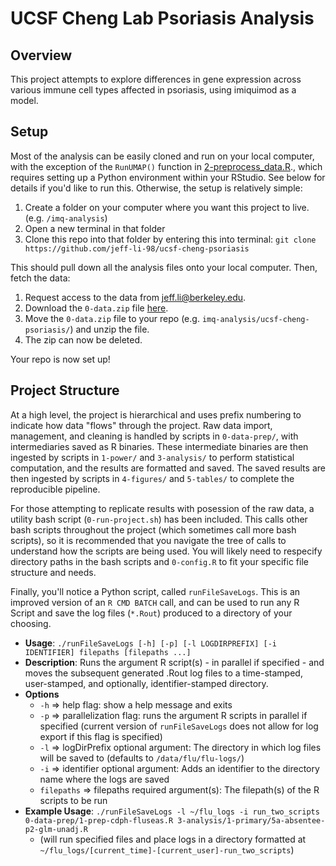 # UCSF Cheng Lab Psoriasis Analysis 

## Overview

This project attempts to explore differences in gene expression across various immune cell types affected in psoriasis, using imiquimod as a model.

## Setup

Most of the analysis can be easily cloned and run on your local computer, with the exception of the `RunUMAP()` function in [2-preprocess_data.R](https://github.com/jeff-li-98/ucsf-cheng-psoriasis/blob/master/2-preprocess_data.R)., which requires setting up a Python environment within your RStudio. See below for details if you'd like to run this. Otherwise, the setup is relatively simple:

1. Create a folder on your computer where you want this project to live. (e.g. `/imq-analysis`)
2. Open a new terminal in that folder
3. Clone this repo into that folder by entering this into terminal: `git clone https://github.com/jeff-li-98/ucsf-cheng-psoriasis`

This should pull down all the analysis files onto your local computer. Then, fetch the data:

1. Request access to the data from jeff.li@berkeley.edu.
2. Download the `0-data.zip` file  [here](https://berkeley.box.com/s/pvu598x3zkq40rwsn8pszg7bhcrduz2q).
3. Move the `0-data.zip` file to your repo (e.g. `imq-analysis/ucsf-cheng-psoriasis/`) and unzip the file.
4. The zip can now be deleted.

Your repo is now set up!

## Project Structure

At a high level, the project is hierarchical and uses prefix numbering to indicate how data "flows" through the project. Raw data import, management, and cleaning is handled by scripts in `0-data-prep/`, with intermediaries saved as R binaries. These intermediate binaries are then ingested by scripts in `1-power/` and `3-analysis/` to perform statistical computation, and the results are formatted and saved. The saved results are then ingested by scripts in `4-figures/` and `5-tables/` to complete the reproducible pipeline.

For those attempting to replicate results with posession of the raw data, a utility bash script (`0-run-project.sh`) has been included. This calls other bash scripts throughout the project (which sometimes call more bash scripts), so it is recommended that you navigate the tree of calls to understand how the scripts are being used. You will likely need to respecify directory paths in the bash scripts and `0-config.R` to fit your specific file structure and needs.

Finally, you'll notice a Python script, called `runFileSaveLogs`. This is an improved version of an `R CMD BATCH` call, and can be used to run any R Script and save the log files (`*.Rout`) produced to a directory of your choosing.
  - **Usage**: `./runFileSaveLogs [-h] [-p] [-l LOGDIRPREFIX] [-i IDENTIFIER] filepaths [filepaths ...]`
  - **Description**: Runs the argument R script(s) - in parallel if specified - and moves the
subsequent generated .Rout log files to a time-stamped, user-stamped, and
optionally, identifier-stamped directory.
  - **Options**
    - `-h` => help flag: show a help message and exits
    - `-p` => parallelization flag: runs the argument R scripts in parallel if specified (current version of `runFileSaveLogs` does not allow for log export if this flag is specified)
    - `-l` => logDirPrefix optional argument: The directory in which log files will be saved to (defaults to `/data/flu/flu-logs/`)
    - `-i` => identifier optional argument: Adds an identifier to the directory name where the logs are saved
    - `filepaths` => filepaths required argument(s): The filepath(s) of the R scripts to be run
  - **Example Usage**: `./runFileSaveLogs -l ~/flu_logs -i run_two_scripts 0-data-prep/1-prep-cdph-fluseas.R 3-analysis/1-primary/5a-absentee-p2-glm-unadj.R`
    - (will run specified files and place logs in a directory formatted at `~/flu_logs/[current_time]-[current_user]-run_two_scripts`)


